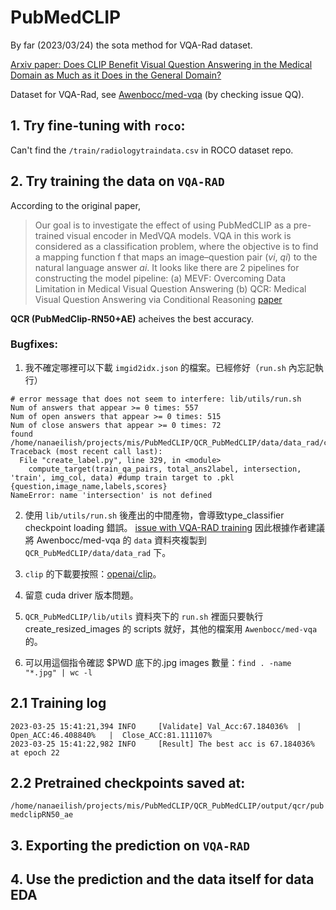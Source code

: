 
# PubMedCLIP
By far (2023/03/24) the sota method for VQA-Rad dataset.

[Arxiv paper: Does CLIP Benefit Visual Question Answering in the
Medical Domain as Much as it Does in the General Domain?](https://arxiv.org/pdf/2112.13906.pdf)

Dataset for VQA-Rad, see [Awenbocc/med-vqa](https://github.com/Awenbocc/med-vqa) (by checking issue QQ).
## 1. Try fine-tuning with `roco`:

Can't find the `/train/radiologytraindata.csv` in ROCO dataset repo.


## 2. Try training the data on `VQA-RAD`


According to the original paper,
> Our goal is to investigate the effect of using PubMedCLIP as a pre-trained visual encoder in MedVQA models. VQA in
this work is considered as a classification problem, where the objective is to find a mapping function f that maps an
image–question pair ($vi$, $qi$) to the natural language answer $ai$.
It looks like there are 2 pipelines for constructing the model pipeline:
    (a) MEVF: Overcoming Data Limitation in Medical Visual Question Answering
    (b) QCR: Medical Visual Question Answering via Conditional Reasoning [paper](https://dl.acm.org/doi/abs/10.1145/3394171.3413761?casa_token=E_IrwKfXPEMAAAAA:IC1Epmj0HbdWYzZWUfPpjbBJuMuL-iTdGbe1kVr5UQ4iVvfTgN_mgDBBEjyhqNBzRanKKlzyVQ)

**QCR (PubMedClip-RN50+AE)** acheives the  best accuracy.

### Bugfixes:
1. 我不確定哪裡可以下載 `imgid2idx.json` 的檔案。已經修好（`run.sh` 內忘記執行）
```
# error message that does not seem to interfere: lib/utils/run.sh
Num of answers that appear >= 0 times: 557
Num of open answers that appear >= 0 times: 515
Num of close answers that appear >= 0 times: 72
found /home/nanaeilish/projects/mis/PubMedCLIP/QCR_PubMedCLIP/data/data_rad/cache/trainval_ans2label.pkl
Traceback (most recent call last):
  File "create_label.py", line 329, in <module>
    compute_target(train_qa_pairs, total_ans2label, intersection, 'train', img_col, data) #dump train target to .pkl {question,image_name,labels,scores}
NameError: name 'intersection' is not defined
```
2. 使用 `lib/utils/run.sh` 後產出的中間產物，會導致type_classifier checkpoint loading 錯誤。
[issue with VQA-RAD training](https://github.com/sarahESL/PubMedCLIP/issues/9)
因此根據作者建議將 Awenbocc/med-vqa 的 `data` 資料夾複製到 `QCR_PubMedCLIP/data/data_rad` 下。

3. `clip` 的下載要按照：[openai/clip](https://github.com/openai/CLIP#usage)。
4. 留意 cuda driver 版本問題。
5. `QCR_PubMedCLIP/lib/utils` 資料夾下的 `run.sh` 裡面只要執行 create_resized_images 的 scripts 就好，其他的檔案用 `Awenbocc/med-vqa` 的。
6. 可以用這個指令確認 $PWD 底下的.jpg images 數量：`find . -name "*.jpg" | wc -l`

## 2.1 Training log

```
2023-03-25 15:41:21,394 INFO     [Validate] Val_Acc:67.184036%  |  Open_ACC:46.408840%   |  Close_ACC:81.111107%
2023-03-25 15:41:22,982 INFO     [Result] The best acc is 67.184036% at epoch 22
```
## 2.2 Pretrained checkpoints saved at:

`/home/nanaeilish/projects/mis/PubMedCLIP/QCR_PubMedCLIP/output/qcr/pubmedclipRN50_ae`
## 3. Exporting the prediction on `VQA-RAD`
## 4. Use the prediction and the data itself for data EDA